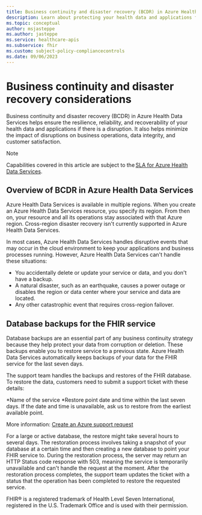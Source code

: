 ```yaml
---
title: Business continuity and disaster recovery (BCDR) in Azure Health Data Services
description: Learn about protecting your health data and applications from disruptions or disasters using BCDR capabilities in Azure Health Data Services.
ms.topic: conceptual
author: msjasteppe
ms.author: jasteppe
ms.service: healthcare-apis
ms.subservice: fhir
ms.custom: subject-policy-compliancecontrols
ms.date: 09/06/2023
---
```

# Business continuity and disaster recovery considerations

Business continuity and disaster recovery (BCDR) in Azure Health Data Services helps ensure the resilience, reliability, and recoverability of your health data and applications if there is a disruption. It also helps minimize the impact of disruptions on business operations, data integrity, and customer satisfaction. 

> [!NOTE]
> Capabilities covered in this article are subject to the [SLA for Azure Health Data Services](https://www.microsoft.com/licensing/docs/view/Service-Level-Agreements-SLA-for-Online-Services?lang=1).

## Overview of BCDR in Azure Health Data Services

Azure Health Data Services is available in multiple regions. When you create an Azure Health Data Services resource, you specify its region. From then on, your resource and all its operations stay associated with that Azure region. Cross-region disaster recovery isn't currently supported in Azure Health Data Services.

In most cases, Azure Health Data Services handles disruptive events that may occur in the cloud environment to keep your applications and business processes running. However, Azure Health Data Services can't handle these situations:

* You accidentally delete or update your service or data, and you don't have a backup.
* A natural disaster, such as an earthquake, causes a power outage or disables the region or data center where your service and data are located.
* Any other catastrophic event that requires cross-region failover.

## Database backups for the FHIR service

Database backups are an essential part of any business continuity strategy because they help protect your data from corruption or deletion. These backups enable you to restore service to a previous state. Azure Health Data Services automatically keeps backups of your data for the FHIR service for the last seven days.

The support team handles the backups and restores of the FHIR database. To restore the data, customers need to submit a support ticket with these details:

*Name of the service
*Restore point date and time within the last seven days. If the date and time is unavailable, ask us to restore from the earliest available point.

More information: [Create an Azure support request](../azure-portal/supportability/how-to-create-azure-support-request.md)

For a large or active database, the restore might take several hours to several days. The restoration process involves taking a snapshot of your database at a certain time and then creating a new database to point your FHIR service to. During the restoration process, the server may return an HTTP Status code response with 503, meaning the service is temporarily unavailable and can't handle the request at the moment. After the restoration process completes, the support team updates the ticket with a status that the operation has been completed to restore the requested service.

FHIR&#174; is a registered trademark of Health Level Seven International, registered in the U.S. Trademark Office and is used with their permission.

